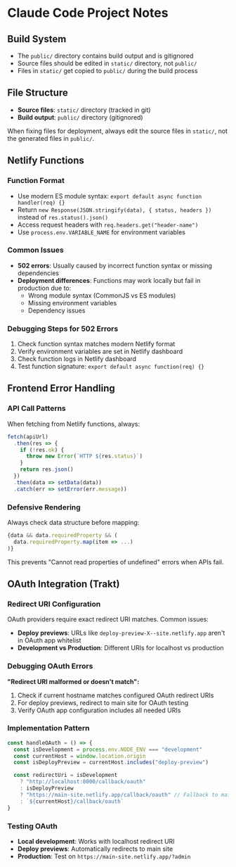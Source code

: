 # Claude Code Project Notes

## Build System

- The `public/` directory contains build output and is gitignored
- Source files should be edited in `static/` directory, not `public/`
- Files in `static/` get copied to `public/` during the build process

## File Structure

- **Source files**: `static/` directory (tracked in git)
- **Build output**: `public/` directory (gitignored)

When fixing files for deployment, always edit the source files in `static/`, not the generated files in `public/`.

## Netlify Functions

### Function Format

- Use modern ES module syntax: `export default async function handler(req) {}`
- Return `new Response(JSON.stringify(data), { status, headers })` instead of `res.status().json()`
- Access request headers with `req.headers.get("header-name")`
- Use `process.env.VARIABLE_NAME` for environment variables

### Common Issues

- **502 errors**: Usually caused by incorrect function syntax or missing dependencies
- **Deployment differences**: Functions may work locally but fail in production due to:
  - Wrong module syntax (CommonJS vs ES modules)
  - Missing environment variables
  - Dependency issues

### Debugging Steps for 502 Errors

1. Check function syntax matches modern Netlify format
2. Verify environment variables are set in Netlify dashboard
3. Check function logs in Netlify dashboard
4. Test function signature: `export default async function(req) {}`

## Frontend Error Handling

### API Call Patterns

When fetching from Netlify functions, always:

```javascript
fetch(apiUrl)
  .then(res => {
    if (!res.ok) {
      throw new Error(`HTTP ${res.status}`)
    }
    return res.json()
  })
  .then(data => setData(data))
  .catch(err => setError(err.message))
```

### Defensive Rendering

Always check data structure before mapping:

```javascript
{data && data.requiredProperty && (
  data.requiredProperty.map(item => ...)
)}
```

This prevents "Cannot read properties of undefined" errors when APIs fail.

## OAuth Integration (Trakt)

### Redirect URI Configuration

OAuth providers require exact redirect URI matches. Common issues:

- **Deploy previews**: URLs like `deploy-preview-X--site.netlify.app` aren't in OAuth app whitelist
- **Development vs Production**: Different URIs for localhost vs production

### Debugging OAuth Errors

**"Redirect URI malformed or doesn't match":**

1. Check if current hostname matches configured OAuth redirect URIs
2. For deploy previews, redirect to main site for OAuth testing
3. Verify OAuth app configuration includes all needed URIs

### Implementation Pattern

```javascript
const handleOAuth = () => {
  const isDevelopment = process.env.NODE_ENV === "development"
  const currentHost = window.location.origin
  const isDeployPreview = currentHost.includes("deploy-preview")

  const redirectUri = isDevelopment
    ? "http://localhost:8000/callback/oauth"
    : isDeployPreview
    ? "https://main-site.netlify.app/callback/oauth" // Fallback to main site
    : `${currentHost}/callback/oauth`
}
```

### Testing OAuth

- **Local development**: Works with localhost redirect URI
- **Deploy previews**: Automatically redirects to main site
- **Production**: Test on `https://main-site.netlify.app/?admin`
